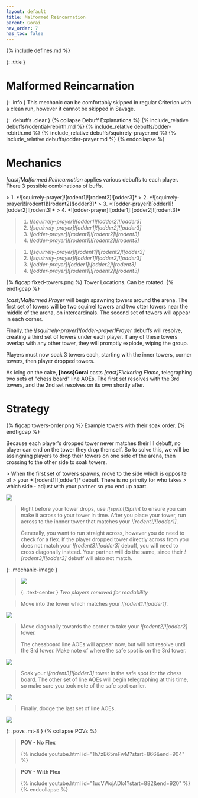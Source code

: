 ```yaml
---
layout: default
title: Malformed Reincarnation
parent: Gorai
nav_order: 7
has_toc: false
---
```


{% include defines.md %}

{: .title }
# Malformed Reincarnation

{: .info }
This mechanic can be comfortably skipped in regular Criterion with a clean run,
however it cannot be skipped in Savage.

{: .debuffs .clear }
{% collapse Debuff Explanations %}
{% include_relative debuffs/rodential-rebirth.md %}
{% include_relative debuffs/odder-rebirth.md %}
{% include_relative debuffs/squirrely-prayer.md %}
{% include_relative debuffs/odder-prayer.md %}
{% endcollapse %}

# Mechanics

*[cast]Malformed Reincarnation* applies various debuffs to each player. There
3 possible combinations of buffs.

<div class="column-flex even dividers mb-4 collapse-sm lh-wide center-sm" markdown="1">
> 1. *![squirrely-prayer]![rodent1]![rodent2]![odder3]*
> 2. *![squirrely-prayer]![rodent1]![rodent2]![odder3]*
> 3. *![odder-prayer]![odder1]![odder2]![rodent3]*
> 4. *![odder-prayer]![odder1]![odder2]![rodent3]*

> 1. *![squirrely-prayer]![odder1]![odder2]![odder3]*
> 2. *![squirrely-prayer]![odder1]![odder2]![odder3]*
> 3. *![odder-prayer]![rodent1]![rodent2]![rodent3]*
> 4. *![odder-prayer]![rodent1]![rodent2]![rodent3]*

> 1. *![squirrely-prayer]![rodent1]![rodent2]![odder3]*
> 2. *![squirrely-prayer]![odder1]![odder2]![odder3]*
> 3. *![odder-prayer]![odder1]![odder2]![rodent3]*
> 4. *![odder-prayer]![rodent1]![rodent2]![rodent3]*
</div>

{% figcap fixed-towers.png %}
Tower Locations. Can be rotated.
{% endfigcap %}

*[cast]Malformed Prayer* will begin spawning towers around the arena. The first
set of towers will be two squirrel towers and two otter towers near the middle
of the arena, on intercardinals. The second set of towers will appear in each
corner.

Finally, the *![squirrely-prayer]![odder-prayer]Prayer* debuffs will resolve,
creating a third set of towers under each player. If any of these towers overlap
with any other tower, they will promptly explode, wiping the group.

Players must now soak 3 towers each, starting with the inner towers, corner
towers, then player dropped towers.

As icing on the cake, **[boss]Gorai** casts *[cast]Flickering Flame*,
telegraphing two sets of "chess board" line AOEs. The first set resolves with
the 3rd towers, and the 2nd set resolves on its own shortly after.

# Strategy

{% figcap towers-order.png %}
Example towers with their soak order.
{% endfigcap %}

Because each player's dropped tower never matches their III debuff, no player
can end on the tower they drop themself. So to solve this, we will be assingning
players to drop their towers on one side of the arena, then crossing to the
other side to soak towers.

<div class="strats-grid" markdown="1">
> When the first set of towers spawns, move to the side which is opposite of
> your *![rodent1]![odder1]* debuff. There is no priroity for who takes
> which side - adjust with your partner so you end up apart.

![](./timeline-1.png)

> Right before your tower drops, use *![sprint]Sprint* to ensure you can make
> it across to your tower in time. After you place your tower, run across to
> the innner tower that matches your *![rodent1]![odder1]*.
>
> Generally, you want to run straight across, however you do need to check for
> a flex. If the player dropped tower directly across from you does not match
> your *![rodent3]![odder3]* debuff, you will need to cross diagonally instead.
> Your partner will do the same, since their *![rodent3]![odder3]* debuff will
> also not match.

{: .mechanic-image }
> ![](./timeline-2.png)
>
> {: .text-center }
> *Two players removed for readability*

> Move into the tower which matches your *![rodent1]![odder1]*.

![](./timeline-3.png)

> Move diagonally towards the corner to take your *![rodent2]![odder2]* tower.
>
> The chessboard line AOEs will appear now, but will not resolve until the
> 3rd tower. Make note of where the safe spot is on the 3rd tower.

![](./timeline-4.png)

> Soak your *![rodent3]![odder3]* tower in the safe spot for the chess board.
> The other set of line AOEs will begin telegraphing at this time, so make sure
> you took note of the safe spot earlier.

![](./timeline-5.png)

> Finally, dodge the last set of line AOEs.

![](./timeline-6.png)
</div>

{: .povs .mt-8 }
{% collapse POVs %}
> **POV - No Flex**
>
> {% include youtube.html id="1h7zB65mFwM?start=866&end=904" %}

> **POV - With Flex**
>
> {% include youtube.html id="1uqVWojADk4?start=882&end=920" %}
{% endcollapse %}
